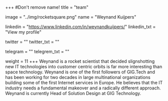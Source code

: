 +++
#Don't remove name!
title = "team"

image = "../img/rocketsquare.png"
name = "Weynand Kuijpers"

linkedin = "https://www.linkedin.com/in/weynandkuijpers/"
linkedin_txt = "View my profile"

twitter = ""
twitter_txt = ""

telegram = ""
telegrem_txt = ""

weight = 11
+++
Weynand is a rocket scientist that decided slignshotting new IT technologies into customer centric orbits is far more interesting than space technology.  Weynand is one of the first followers of GIG.Tech and has been working for two decades in large multinational organizations building some of the first Internet services in Europe. He believes that the IT industry needs a fundamental makeover and a radically different approach. Weynand is currently Head of Solution Design at GIG Technology.
